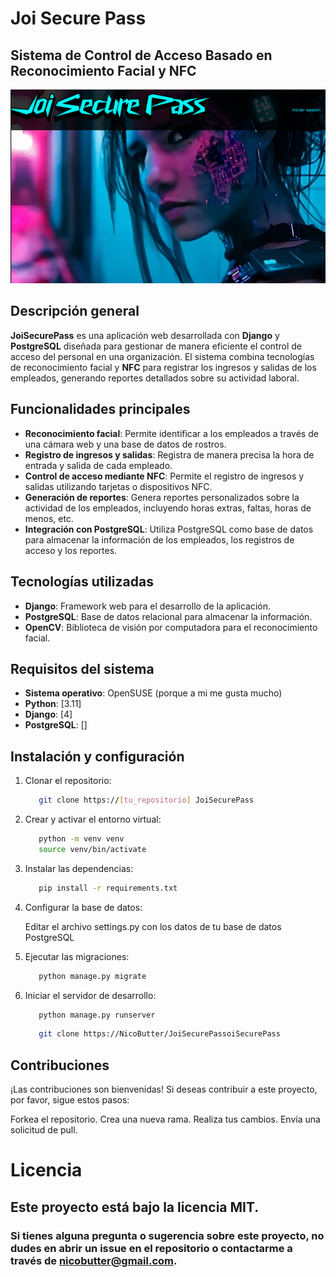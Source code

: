 # Joi Secure Pass 

## Sistema de Control de Acceso Basado en Reconocimiento Facial y NFC

![](images/joisecurepass.png)

## Descripción general
**JoiSecurePass** es una aplicación web desarrollada con **Django** y **PostgreSQL** diseñada para gestionar de manera eficiente el control de acceso del personal en una organización. El sistema combina tecnologías de reconocimiento facial y **NFC** para registrar los ingresos y salidas de los empleados, generando reportes detallados sobre su actividad laboral.

## Funcionalidades principales
- **Reconocimiento facial**: Permite identificar a los empleados a través de una cámara web y una base de datos de rostros.
- **Registro de ingresos y salidas**: Registra de manera precisa la hora de entrada y salida de cada empleado.
- **Control de acceso mediante NFC**: Permite el registro de ingresos y salidas utilizando tarjetas o dispositivos NFC.
- **Generación de reportes**: Genera reportes personalizados sobre la actividad de los empleados, incluyendo horas extras, faltas, horas de menos, etc.
- **Integración con PostgreSQL**: Utiliza PostgreSQL como base de datos para almacenar la información de los empleados, los registros de acceso y los reportes.

## Tecnologías utilizadas
- **Django**: Framework web para el desarrollo de la aplicación.
- **PostgreSQL**: Base de datos relacional para almacenar la información.
- **OpenCV**: Biblioteca de visión por computadora para el reconocimiento facial.

## Requisitos del sistema
- **Sistema operativo**: OpenSUSE (porque a mi me gusta mucho)
- **Python**: [3.11]
- **Django**: [4]
- **PostgreSQL**: []


## Instalación y configuración

1. Clonar el repositorio:
   ```sh
      git clone https://[tu_repositorio] JoiSecurePass
   ```

2. Crear y activar el entorno virtual:
   ```sh
      python -m venv venv
      source venv/bin/activate
   ```
   
3. Instalar las dependencias:
   ```sh
      pip install -r requirements.txt
   ```

4. Configurar la base de datos:

   Editar el archivo settings.py con los datos de tu base de datos PostgreSQL


5. Ejecutar las migraciones:
   ```sh
      python manage.py migrate
   ```

6. Iniciar el servidor de desarrollo:
   ```sh
      python manage.py runserver
   ```

   ```sh
      git clone https://NicoButter/JoiSecurePassoiSecurePass
   ```

## Contribuciones
¡Las contribuciones son bienvenidas! Si deseas contribuir a este proyecto, por favor, sigue estos pasos:

Forkea el repositorio.
Crea una nueva rama.
Realiza tus cambios.
Envía una solicitud de pull.

# Licencia
## Este proyecto está bajo la licencia MIT.

### Si tienes alguna pregunta o sugerencia sobre este proyecto, no dudes en abrir un issue en el repositorio o contactarme a través de nicobutter@gmail.com.

